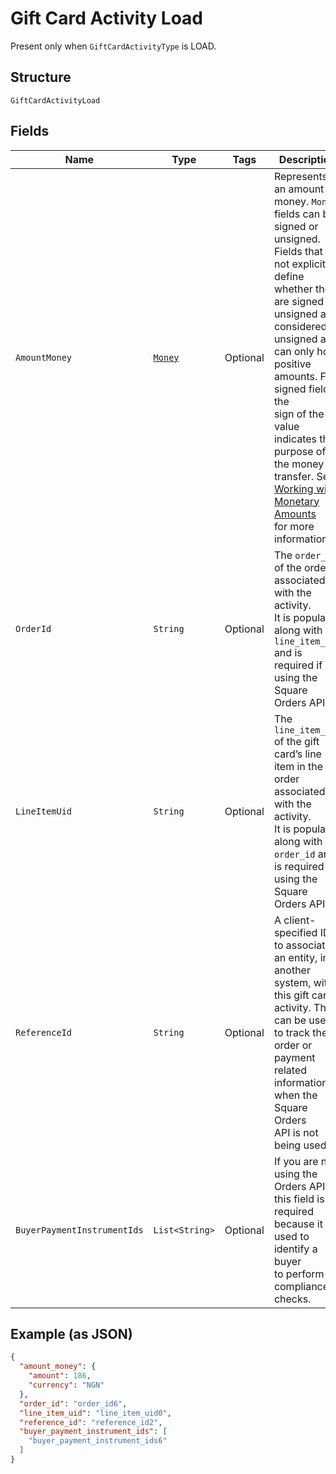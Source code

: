 
# Gift Card Activity Load

Present only when `GiftCardActivityType` is LOAD.

## Structure

`GiftCardActivityLoad`

## Fields

| Name | Type | Tags | Description | Getter |
|  --- | --- | --- | --- | --- |
| `AmountMoney` | [`Money`](../../doc/models/money.md) | Optional | Represents an amount of money. `Money` fields can be signed or unsigned.<br>Fields that do not explicitly define whether they are signed or unsigned are<br>considered unsigned and can only hold positive amounts. For signed fields, the<br>sign of the value indicates the purpose of the money transfer. See<br>[Working with Monetary Amounts](../../https://developer.squareup.com/docs/build-basics/working-with-monetary-amounts)<br>for more information. | Money getAmountMoney() |
| `OrderId` | `String` | Optional | The `order_id` of the order associated with the activity.<br>It is populated along with `line_item_uid` and is required if using the Square Orders API. | String getOrderId() |
| `LineItemUid` | `String` | Optional | The `line_item_uid` of the gift card’s line item in the order associated with the activity.<br>It is populated along with `order_id` and is required if using the Square Orders API. | String getLineItemUid() |
| `ReferenceId` | `String` | Optional | A client-specified ID to associate an entity, in another system, with this gift card<br>activity. This can be used to track the order or payment related information when the Square Orders<br>API is not being used. | String getReferenceId() |
| `BuyerPaymentInstrumentIds` | `List<String>` | Optional | If you are not using the Orders API, this field is required because it is used to identify a buyer<br>to perform compliance checks. | List<String> getBuyerPaymentInstrumentIds() |

## Example (as JSON)

```json
{
  "amount_money": {
    "amount": 186,
    "currency": "NGN"
  },
  "order_id": "order_id6",
  "line_item_uid": "line_item_uid0",
  "reference_id": "reference_id2",
  "buyer_payment_instrument_ids": [
    "buyer_payment_instrument_ids6"
  ]
}
```


